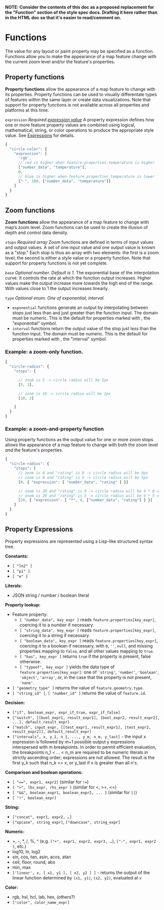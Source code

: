 **NOTE: Consider the contents of this doc as a proposed replacement for the "Function" section of the style spec docs.  Drafting it here rather than in the HTML doc so that it's easier to read/comment on.**

# Functions

The value for any layout or paint property may be specified as a function. Functions allow you to make the appearance of a map feature change with the current zoom level and/or the feature's properties.

## Property functions

<p><strong>Property functions</strong> allow the appearance of a map feature to change with its properties. Property functions can be used to visually differentate types of features within the same layer or create data visualizations. Note that support for property functions is not available across all properties and platforms at this time.</p>

`expression`
_Required [expression value](#Expressions)_
A property expression defines how one or more feature property values are combined using logical, mathematical, string, or color operations to produce the appropriate style value.  See [Expressions](#Expressions) for details.

```js
{
  "circle-color": {
    "expression": [
      'rgb',
      // red is higher when feature.properties.temperature is higher
      ["number_data", "temperature"],
      0,
      // blue is higher when feature.properties.temperature is lower
      ["-", 100, ["number_data", "temperature"]]
    ]
  }
}
```


## Zoom functions

**Zoom functions** allow the appearance of a map feature to change with map’s zoom level. Zoom functions can be used to create the illusion of depth and control data density.

`stops`
_Required array_
Zoom functions are defined in terms of input values and output values. A set of one input value and one output value is known as a "stop."  Each stop is thus an array with two elements: the first is a zoom level; the second is either a style value or a property function.  Note that support for property functions is not yet complete.

`base`
_Optional number. Default is 1._
The exponential base of the interpolation curve. It controls the rate at which the function output increases. Higher values make the output increase more towards the high end of the range. With values close to 1 the output increases linearly.

`type`
_Optional enum. One of exponential, interval._
 - `exponential` functions generate an output by interpolating between stops just less than and just greater than the function input. The domain must be numeric. This is the default for properties marked with , the "exponential" symbol.
 - `interval` functions return the output value of the stop just less than the function input. The domain must be numeric. This is the default for properties marked with , the "interval" symbol.


### Example: a zoom-only function.

```js
{
  "circle-radius": {
    "stops": [

      // zoom is 5 -> circle radius will be 1px
      [5, 1],

      // zoom is 10 -> circle radius will be 2px
      [10, 2]

    ]
  }
}
```

### Example: a zoom-and-property function

Using property functions as the output value for one or more zoom stops allows 
the appearance of a map feature to change with both the zoom level _and_ the
feature's properties.

```js
{
  "circle-radius": {
    "stops": [
      // zoom is 0 and "rating" is 0 -> circle radius will be 0px
      // zoom is 0 and "rating" is 5 -> circle radius will be 5px
      [0, { "expression": [ "number_data", "rating" ] }]

      // zoom is 20 and "rating" is 0 -> circle radius will be 4 * 0 = 0px
      // zoom is 20 and "rating" is 5 -> circle radius will be 4 * 5 = 20px
      [20, { "expression": [ "*", 4, ["number_data", "rating"] ] }]
    ]
  }
}
```


## Property Expressions

Property expressions are represented using a Lisp-like structured syntax tree.

**Constants:**
- `[ "ln2" ]`
- `[ "pi" ]`
- `[ "e" ]`

**Literals:**
- JSON string / number / boolean literal

**Property lookup:**
- Feature property:
  - `[ "number_data", key_expr ]` reads `feature.properties[key_expr]`, coercing it to a number if necessary.
  - `[ "string_data", key_expr ]` reads `feature.properties[key_expr]`, coercing it to a string if necessary.
  - `[ "boolean_data", key_expr ]` reads `feature.properties[key_expr]`, coercing it to a boolean if necessary, with `0`, `''`, `null`, and missing properties mapping to `false`, and all other values mapping to `true`.
  - `[ "has", key_expr ]` returns `true` if the property is present, false otherwise.
  - `[ "typeof", key_expr ]` yields the data type of `feature.properties[key_expr]`: one of `'string'`, `'number'`, `'boolean'`, `'object'`, `'array'`, or, in the case that the property is not present, `'none'`.
- `[ "geometry_type" ]` returns the value of `feature.geometry.type`.
- `[ "string_id" ]`, `[ "number_id" ]` returns the value of `feature.id`.

**Decision:**
- `["if", boolean_expr, expr_if_true, expr_if_false]` 
- `["switch", [[bool_expr1, result_expr1], [bool_expr2, result_expr2], ...], default_result_expr]`
- `["match", input_expr, [[test_expr1, result_expr1], [test_expr2, result_expr2]], default_result_expr]`
- `["intervals", x, y_1, n_1, ..., y_m, n_m, y_last]` - the input x expression is followed by m+1 possible output y expressions interspersed with m breakpoints. In order to permit efficient evaluation, the breakpoints n_1 < ... < n_m are required to be numeric literals in strictly ascending order; expressions are not allowed. The result is the first y_k such that n_k >= x, or y_last if x is greater than all n's.

**Comparison and boolean operations:**
- `[ "==", expr1, expr2]` (similar for `!=`)
- `[ ">", lhs_expr, rhs_expr ]` (similar for <, >=, <=)
- `[ "&&", boolean_expr1, boolean_expr2, ... ]` (similar for `||`)
- `[ "!", boolean_expr]`

**String:**
- `["concat", expr1, expr2, …]`
- `["upcase", string_expr]`, `["downcase", string_expr]`

**Numeric:**
- +, -, \*, /, %, ^ (e.g. `["+", expr1, expr2, expr3, …]`, `["-", expr1, expr2 ]`, etc.)
- log10, ln, log2
- sin, cos, tan, asin, acos, atan
- ceil, floor, round, abs
- min, max
- `['linear', x, [ x1, y1 ], [ x2, y2 ] ]` - returns the output of the linear function determined by `(x1, y1)`, `(x2, y2)`, evaluated at `x`

**Color:**
- rgb, hsl, hcl, lab, hex, (others?)
- `["color", color_name_expr]`

